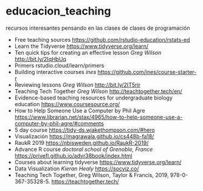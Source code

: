 # educacion_teaching
recursos interesantes pensando en las clases de clases de programación

* Free teaching sources https://github.com/rstudio-education/rstats-ed
* Learn the Tidyverse https://www.tidyverse.org/learn/
* Ten quick tips for creating an effective lesson _Greg Wilson_ http://bit.ly/2IqHbUq
* Primers rstudio.cloud/learn/primers
* Building interactive courses _ines_ https://github.com/ines/course-starter-r
* Reviewing lessons _Greg Wilson_ http://bit.ly/2IT5rir
* Teaching Tech Together _Greg Wilson_ http://teachtogether.tech/en/
* Evidence-based teaching resources for undergraduate biology education https://www.coursesource.org/
* How to Help Someone Use a Computer by Phil Agre https://www.librarian.net/stax/4965/how-to-help-someone-use-a-computer-by-phil-agre/#comments
* 5 day course https://tidy-ds.wjakethompson.com/#hero
* Visualización https://magrawala.github.io/cs448b-fa18/
* RaukR 2019 https://nbisweden.github.io/RaukR-2019/
* Advance R course _doctoral school of Grenoble, France_ https://privefl.github.io/advr38book/index.html
* Courses about learning tidyverse https://www.tidyverse.org/learn/
* Data Visualization _Kieran Healy_ https://socviz.co/
* Teaching Tech Together, Greg Wilson, Taylor & Francis, 2019, 978-0-367-35328-5. https://teachtogether.tech/

